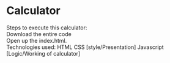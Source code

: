 # Calculator
Steps to execute this calculator:
<br>
Download the entire code
<br>
Open up the index.html.
<br>
Technologies used:
HTML
CSS [style/Presentation]
Javascript [Logic/Working of calculator]
